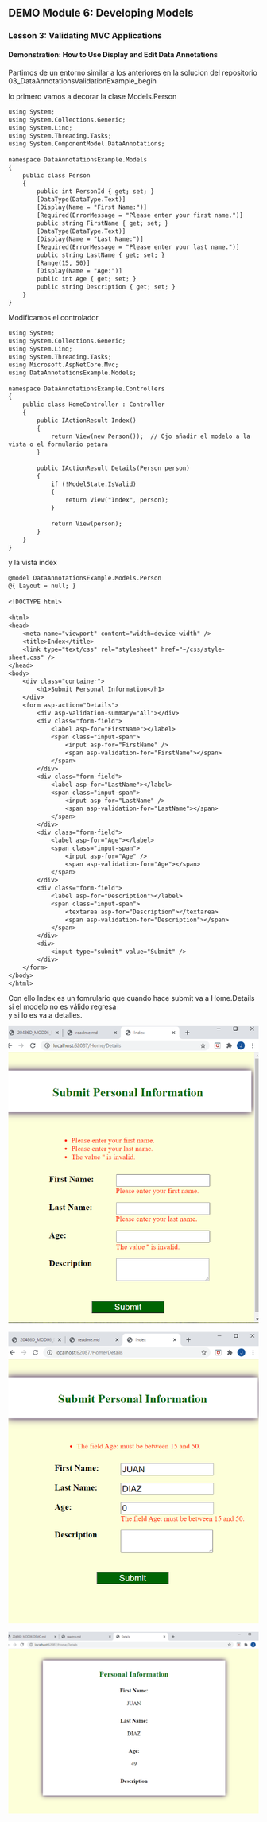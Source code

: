 ## DEMO Module 6: Developing Models

### Lesson 3: Validating MVC Applications

#### Demonstration: How to Use Display and Edit Data Annotations

Partimos de un entorno similar a los anteriores en la solucion del repositorio 03_DataAnnotationsValidationExample_begin

lo primero vamos a decorar la clase Models.Person

````
using System;
using System.Collections.Generic;
using System.Linq;
using System.Threading.Tasks;
using System.ComponentModel.DataAnnotations;

namespace DataAnnotationsExample.Models
{
    public class Person
    {
		public int PersonId { get; set; }
		[DataType(DataType.Text)]
		[Display(Name = "First Name:")]
		[Required(ErrorMessage = "Please enter your first name.")]
		public string FirstName { get; set; }
		[DataType(DataType.Text)]
		[Display(Name = "Last Name:")]
		[Required(ErrorMessage = "Please enter your last name.")]		
		public string LastName { get; set; }
		[Range(15, 50)]
		[Display(Name = "Age:")]
		public int Age { get; set; }
		public string Description { get; set; }
    }
}

````

Modificamos el controlador

````
using System;
using System.Collections.Generic;
using System.Linq;
using System.Threading.Tasks;
using Microsoft.AspNetCore.Mvc;
using DataAnnotationsExample.Models;

namespace DataAnnotationsExample.Controllers
{
    public class HomeController : Controller
    {
		public IActionResult Index()
        {
            return View(new Person());  // Ojo añadir el modelo a la vista o el formulario petara 
        }

        public IActionResult Details(Person person)
        {
            if (!ModelState.IsValid)
            {
                return View("Index", person);
            }

            return View(person);
        }
    }
}
````


y la vista index
````
@model DataAnnotationsExample.Models.Person
@{ Layout = null; }

<!DOCTYPE html>

<html>
<head>
    <meta name="viewport" content="width=device-width" />
    <title>Index</title>
    <link type="text/css" rel="stylesheet" href="~/css/style-sheet.css" />
</head>
<body>
    <div class="container">
        <h1>Submit Personal Information</h1>
    </div>
    <form asp-action="Details">
        <div asp-validation-summary="All"></div>
        <div class="form-field">
            <label asp-for="FirstName"></label>
            <span class="input-span">
                <input asp-for="FirstName" />
                <span asp-validation-for="FirstName"></span>
            </span>
        </div>
        <div class="form-field">
            <label asp-for="LastName"></label>
            <span class="input-span">
                <input asp-for="LastName" />
                <span asp-validation-for="LastName"></span>
            </span>
        </div>
        <div class="form-field">
            <label asp-for="Age"></label>
            <span class="input-span">
                <input asp-for="Age" />
                <span asp-validation-for="Age"></span>
            </span>
        </div>
        <div class="form-field">
            <label asp-for="Description"></label>
            <span class="input-span">
                <textarea asp-for="Description"></textarea>
                <span asp-validation-for="Description"></span>
            </span>
        </div>
        <div>
            <input type="submit" value="Submit" />
        </div>
    </form>
</body>
</html>
````

Con ello Index es un fomrulario que cuando hace submit va a Home.Details  
si el modelo no es válido regresa  
y si lo es va a detalles.  


![c1](imagenes/c1.PNG)  

![c2](imagenes/c2.PNG)  

![c3](imagenes/c3.PNG)  

